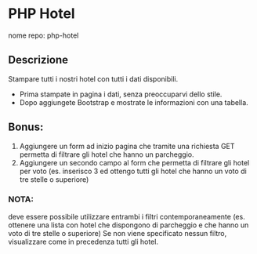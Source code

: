 # PHP Hotel

nome repo: php-hotel

## Descrizione
Stampare tutti i nostri hotel con tutti i dati disponibili.

- Prima stampate in pagina i dati, senza preoccuparvi dello stile.
- Dopo aggiungete Bootstrap e mostrate le informazioni con una tabella.


## Bonus:
1) Aggiungere un form ad inizio pagina che tramite una richiesta GET permetta di filtrare gli hotel che hanno un parcheggio.
2) Aggiungere un secondo campo al form che permetta di filtrare gli hotel per voto (es. inserisco 3 ed ottengo tutti gli hotel che hanno un voto di tre stelle o superiore)


### NOTA:

deve essere possibile utilizzare entrambi i filtri contemporaneamente (es. ottenere una lista con hotel che dispongono di parcheggio e che hanno un voto di tre stelle o superiore)
Se non viene specificato nessun filtro, visualizzare come in precedenza tutti gli hotel.